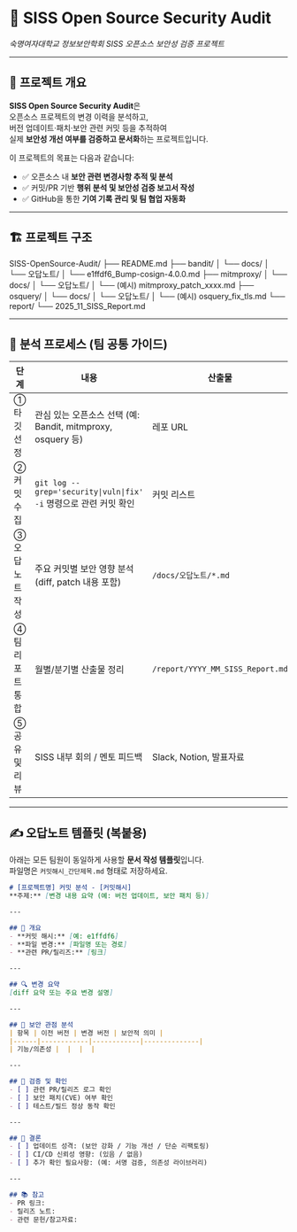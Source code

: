 # 🧩 SISS Open Source Security Audit  
*숙명여자대학교 정보보안학회 SISS 오픈소스 보안성 검증 프로젝트*

---

## 🎯 프로젝트 개요
**SISS Open Source Security Audit**은  
오픈소스 프로젝트의 변경 이력을 분석하고,  
버전 업데이트·패치·보안 관련 커밋 등을 추적하여  
실제 **보안성 개선 여부를 검증하고 문서화**하는 프로젝트입니다.

이 프로젝트의 목표는 다음과 같습니다:

- ✅ 오픈소스 내 **보안 관련 변경사항 추적 및 분석**  
- ✅ 커밋/PR 기반 **행위 분석 및 보안성 검증 보고서 작성**  
- ✅ GitHub을 통한 **기여 기록 관리 및 팀 협업 자동화**

---

## 🏗️ 프로젝트 구조
SISS-OpenSource-Audit/
├── README.md
├── bandit/
│ └── docs/
│ └── 오답노트/
│ └── e1ffdf6_Bump-cosign-4.0.0.md
├── mitmproxy/
│ └── docs/
│ └── 오답노트/
│ └── (예시) mitmproxy_patch_xxxx.md
├── osquery/
│ └── docs/
│ └── 오답노트/
│ └── (예시) osquery_fix_tls.md
└── report/
└── 2025_11_SISS_Report.md


---

## 🧠 분석 프로세스 (팀 공통 가이드)

| 단계 | 내용 | 산출물 |
|------|------|--------|
| ① 타깃 선정 | 관심 있는 오픈소스 선택 (예: Bandit, mitmproxy, osquery 등) | 레포 URL |
| ② 커밋 수집 | `git log --grep='security\|vuln\|fix' -i` 명령으로 관련 커밋 확인 | 커밋 리스트 |
| ③ 오답노트 작성 | 주요 커밋별 보안 영향 분석 (diff, patch 내용 포함) | `/docs/오답노트/*.md` |
| ④ 팀 리포트 통합 | 월별/분기별 산출물 정리 | `/report/YYYY_MM_SISS_Report.md` |
| ⑤ 공유 및 리뷰 | SISS 내부 회의 / 멘토 피드백 | Slack, Notion, 발표자료 |

---

## ✍️ 오답노트 템플릿 (복붙용)

아래는 모든 팀원이 동일하게 사용할 **문서 작성 템플릿**입니다.  
파일명은 `커밋해시_간단제목.md` 형태로 저장하세요.  

```markdown
# [프로젝트명] 커밋 분석 - [커밋해시]
**주제:** [변경 내용 요약 (예: 버전 업데이트, 보안 패치 등)]

---

## 🧩 개요
- **커밋 해시:** [예: e1ffdf6]
- **파일 변경:** [파일명 또는 경로]
- **관련 PR/릴리즈:** [링크]

---

## 🔍 변경 요약
[diff 요약 또는 주요 변경 설명]

---

## 🔐 보안 관점 분석
| 항목 | 이전 버전 | 변경 버전 | 보안적 의미 |
|------|------------|------------|--------------|
| 기능/의존성 |  |  |  |

---

## 🧾 검증 및 확인
- [ ] 관련 PR/릴리즈 로그 확인  
- [ ] 보안 패치(CVE) 여부 확인  
- [ ] 테스트/빌드 정상 동작 확인  

---

## 💬 결론
- [ ] 업데이트 성격: (보안 강화 / 기능 개선 / 단순 리팩토링)  
- [ ] CI/CD 신뢰성 영향: (있음 / 없음)
- [ ] 추가 확인 필요사항: (예: 서명 검증, 의존성 라이브러리)

---

## 📚 참고
- PR 링크:  
- 릴리즈 노트:  
- 관련 문헌/참고자료:  

